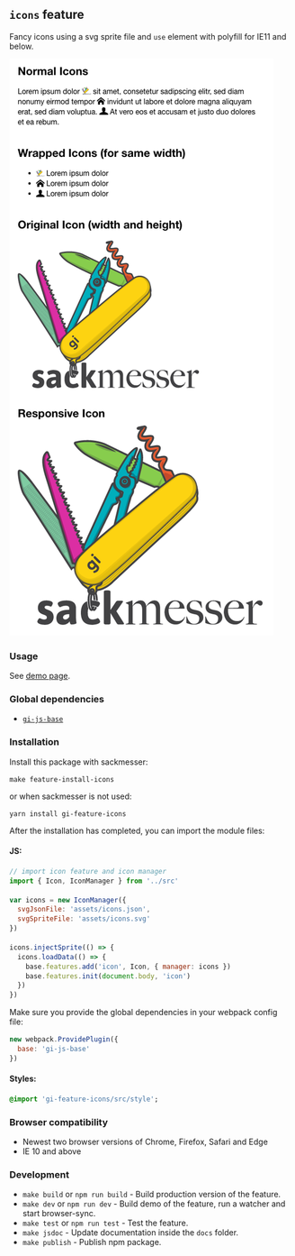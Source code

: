 ## `icons` feature

Fancy icons using a svg sprite file and `use` element with polyfill for IE11 and below.

![demo](demo/example.png)

### Usage

See [demo page](demo/index.html).

### Global dependencies

* [`gi-js-base`](https://github.com/Goldinteractive/js-base)

### Installation

Install this package with sackmesser:

    make feature-install-icons

or when sackmesser is not used:

    yarn install gi-feature-icons

After the installation has completed, you can import the module files:

#### JS:

```javascript
// import icon feature and icon manager
import { Icon, IconManager } from '../src'

var icons = new IconManager({
  svgJsonFile: 'assets/icons.json',
  svgSpriteFile: 'assets/icons.svg'
})

icons.injectSprite(() => {
  icons.loadData(() => {
    base.features.add('icon', Icon, { manager: icons })
    base.features.init(document.body, 'icon')
  })
})
```

Make sure you provide the global dependencies in your webpack config file:

```javascript
new webpack.ProvidePlugin({
  base: 'gi-js-base'
})
```

#### Styles:

```sass
@import 'gi-feature-icons/src/style';
```

### Browser compatibility

* Newest two browser versions of Chrome, Firefox, Safari and Edge
* IE 10 and above

### Development

* `make build` or `npm run build` - Build production version of the feature.
* `make dev` or `npm run dev` - Build demo of the feature, run a watcher and start browser-sync.
* `make test` or `npm run test` - Test the feature.
* `make jsdoc` - Update documentation inside the `docs` folder.
* `make publish` - Publish npm package.
